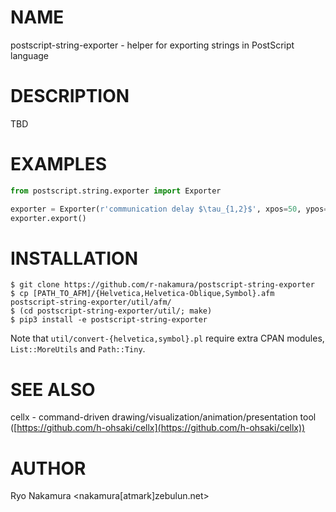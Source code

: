 # NAME

postscript-string-exporter - helper for exporting strings in PostScript language

# DESCRIPTION

TBD

# EXAMPLES

```python
from postscript.string.exporter import Exporter

exporter = Exporter(r'communication delay $\tau_{1,2}$', xpos=50, ypos=700)
exporter.export()
```

# INSTALLATION

```
$ git clone https://github.com/r-nakamura/postscript-string-exporter
$ cp [PATH_TO_AFM]/{Helvetica,Helvetica-Oblique,Symbol}.afm postscript-string-exporter/util/afm/
$ (cd postscript-string-exporter/util/; make)
$ pip3 install -e postscript-string-exporter
```

Note that `util/convert-{helvetica,symbol}.pl` require extra CPAN
modules, `List::MoreUtils` and `Path::Tiny`.

# SEE ALSO

cellx - command-driven drawing/visualization/animation/presentation tool ([https://github.com/h-ohsaki/cellx](https://github.com/h-ohsaki/cellx))

# AUTHOR

Ryo Nakamura <nakamura[atmark]zebulun.net>
